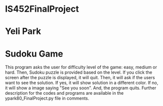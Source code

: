 # IS452FinalProject
# Yeli Park
# Sudoku Game

This program asks the user for difficulty level of the game: easy, medium or hard.
Then, Sudoku puzzle is provided based on the level. If you click the screen after the puzzle is displayed, it will quit.
Then, it will ask if the users want to see the solution. If yes, it will show solution in a different color.
If no, it will show a image saying "See you soon". And, the program quits.
Further description for the codes and programs are available in the ypark80_FinalProject.py file in comments.
